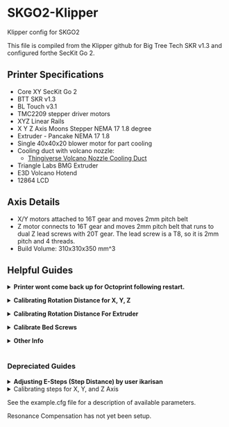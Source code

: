 # SKGO2-Klipper
Klipper config for SKGO2


This file is compiled from the Klipper github for Big Tree Tech SKR v1.3 and configured forthe  SecKit Go 2.

## Printer Specifications
- Core XY SecKit Go 2
- BTT SKR v1.3
- BL Touch v3.1
- TMC2209 stepper driver motors
- XYZ Linear Rails
- X Y Z Axis Moons Stepper NEMA 17 1.8 degree
- Extruder - Pancake NEMA 17 1.8
- Single 40x40x20 blower motor for part cooling
- Cooling duct with volcano nozzle:
    - [Thingiverse Volcano Nozzle Cooling Duct](https://www.thingiverse.com/thing:4594501)
- Triangle Labs BMG Extruder
- E3D Volcano Hotend
- 12864 LCD

## Axis Details
- X/Y motors attached to 16T gear and moves 2mm pitch belt
- Z motor connects to 16T gear and moves 2mm pitch belt that runs to dual Z lead screws with 20T gear. The lead screw is a T8, so it is 2mm pitch and 4 threads.
- Build Volume: 310x310x350 mm^3




## Helpful Guides

**<details><summary>Printer wont come back up for Octoprint following restart.</summary>**

</br>

If the printer has a blank screen after a restart, and Octoprint can't connect at all, I have needed to force restart using Putty. 

After logging in, the following commands should do the trick:

```
sudo service klipper stop
sudo service klipper start
```
</details>





**<details><summary>Calibrating Rotation Distance for X, Y, Z</summary>**

</br>

| Information found at: |
| --- |
| [Klipper3d Rotation Distance](https://www.klipper3d.org/Rotation_Distance.html) |
| [Hardware Inspection for Rotation Distance](https://www.klipper3d.org/Rotation_Distance.html#obtaining-rotation_distance-by-inspecting-the-hardware) |

The X, Y, and Z axis are all the same motor, fixed to a 16T pulley. Z is different since it runs to dual Z axis T8 lead screws that are each fixed to 20T pulleys, but the rotation distance will hopefully be the same since the motor runs with a 16T pulley. 

Since I wiped my Pi, I am going to start off using the rotation distance by inspecting my hardware. 

All Axis are run with a 16T pulley attached to a Moons Stepper NEMA 17 1.8 degree motor. 

My formula for each axis should be as follows: 

```
rotation_distance = <belt_pitch> * <number_of_teeth_on_pulley>
```

All belts are 2mm pitch and each pulley has 16T.

```
rotation_distance = 2 * 16

rotation_distance = 32
```

| :warning: NOTE |
|--------------------------------------------------------|
| I will be testing the Z axis to make sure. It looks correct on paper but feels off. I'm pretty sure I will need to follow the guide for lead screws.  |

If the lead screw guide turns out to be the correct one then the formula and result is as follows:

```
rotation_distance = <screw_pitch> * <number_of_separate_threads>

rotation_distance = 2 * 4

rotation_distance = 8
```

<br>

*<details><summary>Using Previously Calculated Step Distance</summary>*

</br>

**Find out stepper motor type.** 

- This build uses Moons Stepper NEMA 17 1.8 degree, which gives means full_steps_per_rotation = 200

**Figure out microsteps.** 

- This build uses TMC2209 and configured for 16 microsteps

**Figure out step distance.** 

- Previous measurements/adjustments could be used but since wiping my Raspberry Pi, I decided to start from the beginning. I will be setting it up to use the default suggested values found on the rotation distance hardware inspection page of Klipper3d.

If I were to use the step distance previously calculated, I would come up with the following:

```
rotation_distance = <full_steps_per_rotation> * <microsteps> * <step_distance>
```

*Round to nearest whole number if within .01.*

```
X Axis Rotation Distance

rotation_distance = 200 * 16 * .00503 
rotation_distance = 16.096 (rounded to 16)
```

```
Y Axis Rotation Distance

rotation_distance = 200 * 16 * .00500 
rotation_distance = 16
```

```
Z Axis Rotation Distance

rotation_distance = 200 * 16 * .00125 
rotation_distance = 4
```

</details>

</details>





**<details><summary>Calibrating Rotation Distance For Extruder</summary>**

| Information found at: |
| --- |
| [Klipper3d Rotation Distance](https://www.klipper3d.org/Rotation_Distance.html) |

Use Measure and Trim method to calibrate rotation_distance for the Extruder. Can use previous measurements, if you have them. I'm starting from scratch.

<details><summary>Using previously calculated step distance</summary>

</br>

***Formula:***
```
rotation_distance = <full_steps_per_rotation> * <microsteps> * <step_distance>
```

*Round to nearest whole number if within .01.*

```
Extruder rotation_distance = 200 * 16 * .001193 (3.8176 round up 4)
```

1. Make sure the extruder has filament in it, the hotend is heated to an 
 	appropriate temperature, and the printer is ready to extrude.
2. Use a marker to place a mark on the filament around 70mm from the intake 
of the extruder body. Then use a digital calipers to measure the actual 
	distance of that mark as precisely as one can. Note this as 
	<initial_mark_distance>.
3. Home all axis to get in "printer ready" state
4. Lift up your nozzle by 50mm (to make room for the filament!)
5. Execute the following commands (one by one)
  a) G92 E0 -This resets the "extruded material" value to 0.
  b) G1 E50 F60
6. This extrudes 50mm filament with 60mm/min.
7. It is important to use the slow extrusion rate for this test as a faster 
	rate can cause high pressure in the extruder which will skew the results. 
	(Do not use the "extrude button" on graphical front-ends for this test 
	as they extrude at a fast rate.)
7. Use the digital calipers to measure the new distance between the extruder 
	body and the mark on the filament. Note this as <subsequent_mark_distance>. 
	Then calculate: 
	actual_extrude_distance = <initial_mark_distance> - <subsequent_mark_distance>
</details>
</details>





**<details><summary>Calibrate Bed Screws</summary>**

First run BED_SCREWS_ADJUST through the terminal tab in Octoprint

Perform the paper test at each point.

Type ADJUSTED into the terminal if you adjusted the bed screw by 1/8th of a turn
or more.
When satisfied type ACCEPT into the terminal to move on.

ACCEPT/ADJUSTED across each screw point.

After doing this, G28 and type SCREWS_TILT_CALCULATE into the terminal to use the 
BL Touch to probe the bed and klipper will return values for bed screw rotation.

Rinse and repeat G28 and SCREWS_TILT_CALCULATE until you are satisfied with the
bed leveling.

</details>




**<details><summary>Other Info</summary>**

Explore docs on the klipper github. Some things of note for this setup are:

- BLTouch.md
- Bed_Level.md
- Bed_Mesh.md
- Pressure_Advance.md
- Probe_Calibrate.md
- Resonance_Compensation.md
- Sensorless_Homing.md
- config_checks.md 
- Verification checks and PID calibration

            <><><> EMPHASIS ON BED MESH <><><>
The way bed mesh handles positioning has changed. It is now based on the probe
position, not the nozzle. Min and max positions need to account for probe offset.

</details>

<br>

### Depreciated Guides

**<details><summary>Adjusting E-Steps (Step Distance) by user ikarisan</summary>**

|Information found at: |
| --- |
| https://github.com/KevinOConnor/klipper/issues/934 |

1. Mark you filament 120mm above the entry to your extruder.
2. Heat up the nozzle to your desired printing temperature
3. Home all axis to get in "printer ready" state
4. Lift up your nozzle by 50mm (to make room for the filament!)
5. Execute the following commands (one by one)
a) G92 E0 -This resets the "extruded material" value to 0.
b) G1 E100 F100
6. This extrudes 100mm filament with 100mm/min.
7. Now measure the distance between your extruder entry and the mark on 
your filament.

Example: If it is 28mm instead of 20mm (120mm - 100mm) then you are 
UNDERextruding by 8mm ==> 92mm instead of 100mm. If it shows 15mm 
then your are OVERextruding by 5mm ==> 105mm.

Now calculate:

c := current value in your config
m := measurement of left over filament
d := desired mm
n := new value in your config

**Formula:**
```
((120 - m) / d) * c = n
```

**Current and adjusted result**
```
((120 - 28) / 100) * 0.010500 = 0.009660
```
| :exclamation: Current step_distance |
|:---:|
| **0.001193** |

Play around to fine tune.

</details>


<details><summary>Calibrating steps for X, Y, and Z Axis</summary>

Print the cube found at:
https://www.thingiverse.com/thing:1278865

You can also just print any 20x20 cube, like CHEPs calibration cube.
Use your digital caliper for measurements.

The instructions there are pretty good but it is for steps and not step distance.
To find steps based on the step_distance in your config, you need to divide
your step_distance by 1. 

step_distance on the x stepper for this config is .00503
1/.00503 rounds up to 198.81 steps. 

When you calibrate steps based on the 20x20 cube, you can take your result and
divide it by one to put it back into step_distance measurement
1/198.81 rounds up to .00503 

The formula is:
e = expected dimension
o = observed dimension
s = current number of steps per mm

(e/o) * s = adjusted steps
divide adjusted steps by 1 to get your step_distance

update your config and reprint the 20x20 cube until satisfied.

</details>


See the example.cfg file for a description of available parameters.

Resonance Compensation has not yet been setup.
